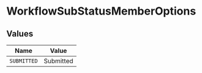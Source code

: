 # WorkflowSubStatusMemberOptions


## Values

| Name        | Value       |
| ----------- | ----------- |
| `SUBMITTED` | Submitted   |